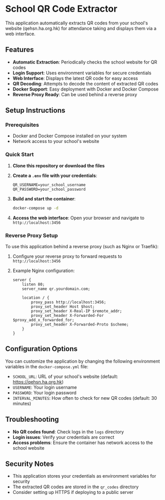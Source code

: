 # School QR Code Extractor

This application automatically extracts QR codes from your school's website (qehsn.ha.org.hk) for attendance taking and displays them via a web interface.

## Features

- **Automatic Extraction**: Periodically checks the school website for QR codes
- **Login Support**: Uses environment variables for secure credentials
- **Web Interface**: Displays the latest QR code for easy access
- **QR Decoding**: Attempts to decode the content of extracted QR codes
- **Docker Support**: Easy deployment with Docker and Docker Compose
- **Reverse Proxy Ready**: Can be used behind a reverse proxy

## Setup Instructions

### Prerequisites

- Docker and Docker Compose installed on your system
- Network access to your school's website

### Quick Start

1. **Clone this repository or download the files**

2. **Create a `.env` file with your credentials**:
   ```
   QR_USERNAME=your_school_username
   QR_PASSWORD=your_school_password
   ```

3. **Build and start the container**:
   ```bash
   docker-compose up -d
   ```

4. **Access the web interface**:
   Open your browser and navigate to `http://localhost:3456`

### Reverse Proxy Setup

To use this application behind a reverse proxy (such as Nginx or Traefik):

1. Configure your reverse proxy to forward requests to `http://localhost:3456`

2. Example Nginx configuration:
   ```nginx
   server {
       listen 80;
       server_name qr.yourdomain.com;

       location / {
           proxy_pass http://localhost:3456;
           proxy_set_header Host $host;
           proxy_set_header X-Real-IP $remote_addr;
           proxy_set_header X-Forwarded-For $proxy_add_x_forwarded_for;
           proxy_set_header X-Forwarded-Proto $scheme;
       }
   }
   ```

## Configuration Options

You can customize the application by changing the following environment variables in the `docker-compose.yml` file:

- `SCHOOL_URL`: URL of your school's website (default: https://qehsn.ha.org.hk)
- `USERNAME`: Your login username
- `PASSWORD`: Your login password
- `INTERVAL_MINUTES`: How often to check for new QR codes (default: 30 minutes)

## Troubleshooting

- **No QR codes found**: Check logs in the `logs` directory
- **Login issues**: Verify your credentials are correct
- **Access problems**: Ensure the container has network access to the school website

## Security Notes

- This application stores your credentials as environment variables for security
- The extracted QR codes are stored in the `qr_codes` directory
- Consider setting up HTTPS if deploying to a public server
